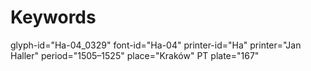 # Keywords
glyph-id="Ha-04_0329"
font-id="Ha-04"
printer-id="Ha"
printer="Jan Haller"
period="1505–1525"
place="Kraków"
PT plate="167"
